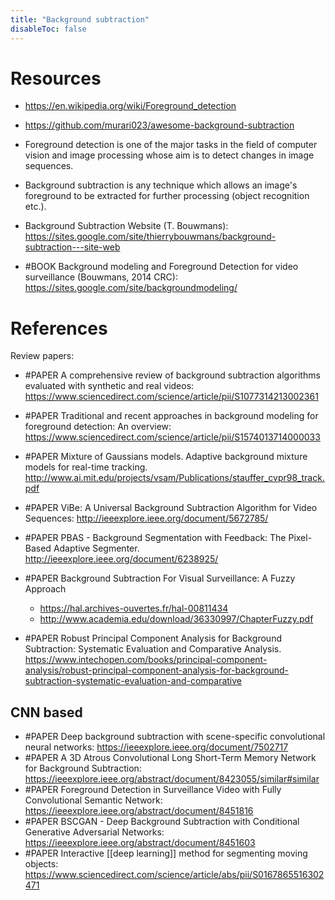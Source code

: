 ```yaml
---
title: "Background subtraction"
disableToc: false 
---
```


# Resources
- https://en.wikipedia.org/wiki/Foreground_detection
- https://github.com/murari023/awesome-background-subtraction
- Foreground detection is one of the major tasks in the field of computer vision and image processing whose aim is to detect changes in image sequences. 
- Background subtraction is any technique which allows an image's foreground to be extracted for further processing (object recognition etc.).
- Background Subtraction Website (T. Bouwmans): https://sites.google.com/site/thierrybouwmans/background-subtraction---site-web

- #BOOK Background modeling and Foreground Detection for video surveillance (Bouwmans, 2014 CRC): https://sites.google.com/site/backgroundmodeling/


# References
Review papers:
- #PAPER A comprehensive review of background subtraction algorithms evaluated with synthetic and real videos: https://www.sciencedirect.com/science/article/pii/S1077314213002361
- #PAPER Traditional and recent approaches in background modeling for foreground detection: An overview: https://www.sciencedirect.com/science/article/pii/S1574013714000033

- #PAPER Mixture of Gaussians models. Adaptive background mixture models for real-time tracking. http://www.ai.mit.edu/projects/vsam/Publications/stauffer_cvpr98_track.pdf
- #PAPER ViBe: A Universal Background Subtraction Algorithm for Video Sequences: http://ieeexplore.ieee.org/document/5672785/
- #PAPER PBAS - Background Segmentation with Feedback: The Pixel-Based Adaptive Segmenter. http://ieeexplore.ieee.org/document/6238925/
- #PAPER Background Subtraction For Visual Surveillance: A Fuzzy Approach
	- https://hal.archives-ouvertes.fr/hal-00811434
	- http://www.academia.edu/download/36330997/ChapterFuzzy.pdf
- #PAPER Robust Principal Component Analysis for Background Subtraction: Systematic Evaluation and Comparative Analysis. https://www.intechopen.com/books/principal-component-analysis/robust-principal-component-analysis-for-background-subtraction-systematic-evaluation-and-comparative

## CNN based
- #PAPER Deep background subtraction with scene-specific convolutional neural networks: https://ieeexplore.ieee.org/document/7502717
- #PAPER A 3D Atrous Convolutional Long Short-Term Memory Network for Background Subtraction: https://ieeexplore.ieee.org/abstract/document/8423055/similar#similar
- #PAPER Foreground Detection in Surveillance Video with Fully Convolutional Semantic Network: https://ieeexplore.ieee.org/abstract/document/8451816
- #PAPER BSCGAN - Deep Background Subtraction with Conditional Generative Adversarial Networks: https://ieeexplore.ieee.org/abstract/document/8451603
- #PAPER Interactive [[deep learning]] method for segmenting moving objects: https://www.sciencedirect.com/science/article/abs/pii/S0167865516302471